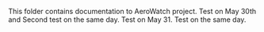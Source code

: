 This folder contains documentation to AeroWatch project.
Test on May 30th and Second test on the same day.
Test on May 31. Test on the same day.